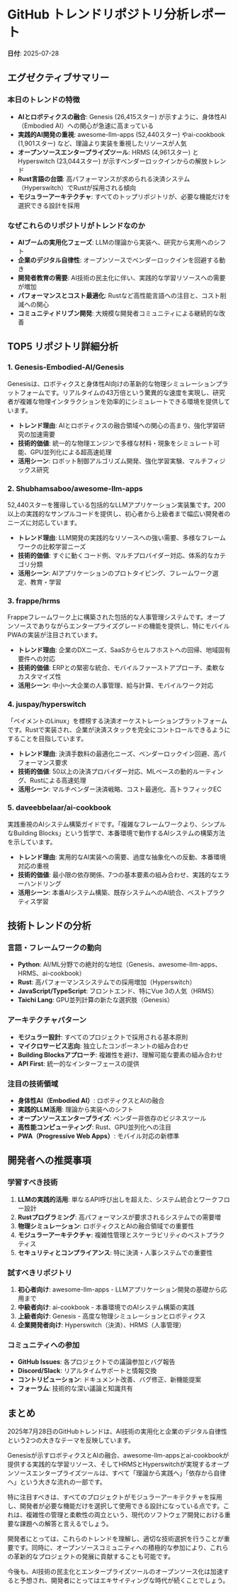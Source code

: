 # GitHub トレンドリポジトリ分析レポート

**日付**: 2025-07-28

## エグゼクティブサマリー

### 本日のトレンドの特徴
- **AIとロボティクスの融合**: Genesis (26,415スター) が示すように、身体性AI（Embodied AI）への関心が急速に高まっている
- **実践的AI開発の重視**: awesome-llm-apps (52,440スター) やai-cookbook (1,901スター) など、理論より実装を重視したリソースが人気
- **オープンソースエンタープライズツール**: HRMS (4,961スター) とHyperswitch (23,044スター) が示すベンダーロックインからの解放トレンド
- **Rust言語の台頭**: 高パフォーマンスが求められる決済システム（Hyperswitch）でRustが採用される傾向
- **モジュラーアーキテクチャ**: すべてのトップリポジトリが、必要な機能だけを選択できる設計を採用

### なぜこれらのリポジトリがトレンドなのか
- **AIブームの実用化フェーズ**: LLMの理論から実装へ、研究から実用へのシフト
- **企業のデジタル自律性**: オープンソースでベンダーロックインを回避する動き
- **開発者教育の需要**: AI技術の民主化に伴い、実践的な学習リソースへの需要が増加
- **パフォーマンスとコスト最適化**: Rustなど高性能言語への注目と、コスト削減への関心
- **コミュニティドリブン開発**: 大規模な開発者コミュニティによる継続的な改善

## TOP5 リポジトリ詳細分析

### 1. Genesis-Embodied-AI/Genesis
Genesisは、ロボティクスと身体性AI向けの革新的な物理シミュレーションプラットフォームです。リアルタイムの43万倍という驚異的な速度を実現し、研究者が複雑な物理インタラクションを効率的にシミュレートできる環境を提供しています。

- **トレンド理由**: AIとロボティクスの融合領域への関心の高まり、強化学習研究の加速需要
- **技術的価値**: 統一的な物理エンジンで多様な材料・現象をシミュレート可能、GPU並列化による超高速処理
- **活用シーン**: ロボット制御アルゴリズム開発、強化学習実験、マルチフィジックス研究

### 2. Shubhamsaboo/awesome-llm-apps
52,440スターを獲得している包括的なLLMアプリケーション実装集です。200以上の実践的なサンプルコードを提供し、初心者から上級者まで幅広い開発者のニーズに対応しています。

- **トレンド理由**: LLM開発の実践的なリソースへの強い需要、多様なフレームワークの比較学習ニーズ
- **技術的価値**: すぐに動くコード例、マルチプロバイダー対応、体系的なカテゴリ分類
- **活用シーン**: AIアプリケーションのプロトタイピング、フレームワーク選定、教育・学習

### 3. frappe/hrms
Frappeフレームワーク上に構築された包括的な人事管理システムです。オープンソースでありながらエンタープライズグレードの機能を提供し、特にモバイルPWAの実装が注目されています。

- **トレンド理由**: 企業のDXニーズ、SaaSからセルフホストへの回帰、地域固有要件への対応
- **技術的価値**: ERPとの緊密な統合、モバイルファーストアプローチ、柔軟なカスタマイズ性
- **活用シーン**: 中小〜大企業の人事管理、給与計算、モバイルワーク対応

### 4. juspay/hyperswitch
「ペイメントのLinux」を標榜する決済オーケストレーションプラットフォームです。Rustで実装され、企業が決済スタックを完全にコントロールできるようにすることを目指しています。

- **トレンド理由**: 決済手数料の最適化ニーズ、ベンダーロックイン回避、高パフォーマンス要求
- **技術的価値**: 50以上の決済プロバイダー対応、MLベースの動的ルーティング、Rustによる高速処理
- **活用シーン**: マルチベンダー決済戦略、コスト最適化、高トラフィックEC

### 5. daveebbelaar/ai-cookbook
実践重視のAIシステム構築ガイドです。「複雑なフレームワークより、シンプルなBuilding Blocks」という哲学で、本番環境で動作するAIシステムの構築方法を示しています。

- **トレンド理由**: 実用的なAI実装への需要、過度な抽象化への反動、本番環境対応の重視
- **技術的価値**: 最小限の依存関係、7つの基本要素の組み合わせ、実践的なエラーハンドリング
- **活用シーン**: 本番AIシステム構築、既存システムへのAI統合、ベストプラクティス学習

## 技術トレンドの分析

### 言語・フレームワークの動向
- **Python**: AI/ML分野での絶対的な地位（Genesis、awesome-llm-apps、HRMS、ai-cookbook）
- **Rust**: 高パフォーマンスシステムでの採用増加（Hyperswitch）
- **JavaScript/TypeScript**: フロントエンド、特にVue 3の人気（HRMS）
- **Taichi Lang**: GPU並列計算の新たな選択肢（Genesis）

### アーキテクチャパターン
- **モジュラー設計**: すべてのプロジェクトで採用される基本原則
- **マイクロサービス志向**: 独立したコンポーネントの組み合わせ
- **Building Blocksアプローチ**: 複雑性を避け、理解可能な要素の組み合わせ
- **API First**: 統一的なインターフェースの提供

### 注目の技術領域
- **身体性AI（Embodied AI）**: ロボティクスとAIの融合
- **実践的LLM活用**: 理論から実装へのシフト
- **オープンソースエンタープライズ**: ベンダー非依存のビジネスツール
- **高性能コンピューティング**: Rust、GPU並列化への注目
- **PWA（Progressive Web Apps）**: モバイル対応の新標準

## 開発者への推奨事項

### 学習すべき技術
1. **LLMの実践的活用**: 単なるAPI呼び出しを超えた、システム統合とワークフロー設計
2. **Rustプログラミング**: 高パフォーマンスが要求されるシステムでの需要増
3. **物理シミュレーション**: ロボティクスとAIの融合領域での重要性
4. **モジュラーアーキテクチャ**: 複雑性管理とスケーラビリティのベストプラクティス
5. **セキュリティとコンプライアンス**: 特に決済・人事システムでの重要性

### 試すべきリポジトリ
1. **初心者向け**: awesome-llm-apps - LLMアプリケーション開発の基礎から応用まで
2. **中級者向け**: ai-cookbook - 本番環境でのAIシステム構築の実践
3. **上級者向け**: Genesis - 高度な物理シミュレーションとロボティクス
4. **企業開発者向け**: Hyperswitch（決済）、HRMS（人事管理）

### コミュニティへの参加
- **GitHub Issues**: 各プロジェクトでの議論参加とバグ報告
- **Discord/Slack**: リアルタイムサポートと情報交換
- **コントリビューション**: ドキュメント改善、バグ修正、新機能提案
- **フォーラム**: 技術的な深い議論と知識共有

## まとめ

2025年7月28日のGitHubトレンドは、AI技術の実用化と企業のデジタル自律性という2つの大きなテーマを反映しています。

Genesisが示すロボティクスとAIの融合、awesome-llm-appsとai-cookbookが提供する実践的な学習リソース、そしてHRMSとHyperswitchが実現するオープンソースエンタープライズツールは、すべて「理論から実践へ」「依存から自律へ」という大きな流れの一部です。

特に注目すべきは、すべてのプロジェクトがモジュラーアーキテクチャを採用し、開発者が必要な機能だけを選択して使用できる設計になっている点です。これは、複雑性の管理と柔軟性の両立という、現代のソフトウェア開発における重要な課題への解答と言えるでしょう。

開発者にとっては、これらのトレンドを理解し、適切な技術選択を行うことが重要です。同時に、オープンソースコミュニティへの積極的な参加により、これらの革新的なプロジェクトの発展に貢献することも可能です。

今後も、AI技術の民主化とエンタープライズツールのオープンソース化は加速すると予想され、開発者にとってはエキサイティングな時代が続くことでしょう。